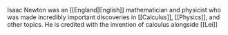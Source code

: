 Isaac Newton was an [[England|English]] mathematician and physicist who was made incredibly important discoveries in [[Calculus]], [[Physics]], and other topics. He is credited with the invention of calculus alongside [[Lei]]